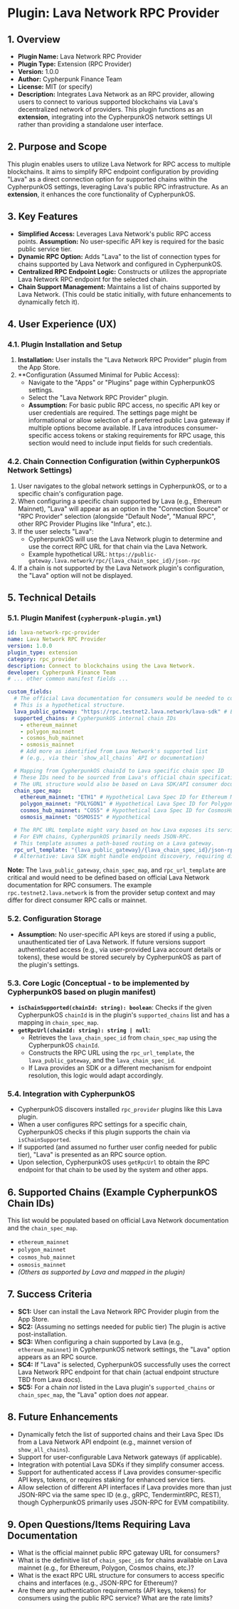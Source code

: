 # Plugin: Lava Network RPC Provider

## 1. Overview

- **Plugin Name:** Lava Network RPC Provider
- **Plugin Type:** Extension (RPC Provider)
- **Version:** 1.0.0
- **Author:** Cypherpunk Finance Team
- **License:** MIT (or specify)
- **Description:** Integrates Lava Network as an RPC provider, allowing users to connect to various supported blockchains via Lava's decentralized network of providers. This plugin functions as an **extension**, integrating into the CypherpunkOS network settings UI rather than providing a standalone user interface.

## 2. Purpose and Scope

This plugin enables users to utilize Lava Network for RPC access to multiple blockchains. It aims to simplify RPC endpoint configuration by providing "Lava" as a direct connection option for supported chains within the CypherpunkOS settings, leveraging Lava's public RPC infrastructure. As an **extension**, it enhances the core functionality of CypherpunkOS.

## 3. Key Features

-   **Simplified Access:** Leverages Lava Network's public RPC access points. **Assumption:** No user-specific API key is required for the basic public service tier.
-   **Dynamic RPC Option:** Adds "Lava" to the list of connection types for chains supported by Lava Network and configured in CypherpunkOS.
-   **Centralized RPC Endpoint Logic:** Constructs or utilizes the appropriate Lava Network RPC endpoint for the selected chain.
-   **Chain Support Management:** Maintains a list of chains supported by Lava Network. (This could be static initially, with future enhancements to dynamically fetch it).

## 4. User Experience (UX)

### 4.1. Plugin Installation and Setup

1.  **Installation:** User installs the "Lava Network RPC Provider" plugin from the App Store.
2.  **Configuration (Assumed Minimal for Public Access):
    *   Navigate to the "Apps" or "Plugins" page within CypherpunkOS settings.
    *   Select the "Lava Network RPC Provider" plugin.
    *   **Assumption:** For basic public RPC access, no specific API key or user credentials are required. The settings page might be informational or allow selection of a preferred public Lava gateway if multiple options become available. If Lava introduces consumer-specific access tokens or staking requirements for RPC usage, this section would need to include input fields for such credentials.

### 4.2. Chain Connection Configuration (within CypherpunkOS Network Settings)

1.  User navigates to the global network settings in CypherpunkOS, or to a specific chain's configuration page.
2.  When configuring a specific chain supported by Lava (e.g., Ethereum Mainnet), "Lava" will appear as an option in the "Connection Source" or "RPC Provider" selection (alongside "Default Node", "Manual RPC", other RPC Provider Plugins like "Infura", etc.).
3.  If the user selects "Lava":
    *   CypherpunkOS will use the Lava Network plugin to determine and use the correct RPC URL for that chain via the Lava Network.
    *   Example hypothetical URL: `https://public-gateway.lava.network/rpc/{lava_chain_spec_id}/json-rpc`
4.  If a chain is not supported by the Lava Network plugin's configuration, the "Lava" option will not be displayed.

## 5. Technical Details

### 5.1. Plugin Manifest (`cypherpunk-plugin.yml`)

```yaml
id: lava-network-rpc-provider
name: Lava Network RPC Provider
version: 1.0.0
plugin_type: extension
category: rpc_provider
description: Connect to blockchains using the Lava Network.
developer: Cypherpunk Finance Team
# ... other common manifest fields ...

custom_fields:
  # The official Lava documentation for consumers would be needed to confirm the exact gateway URL and chain identifiers.
  # This is a hypothetical structure.
  lava_public_gateway: "https://rpc.testnet2.lava.network/lava-sdk" # Example, actual mainnet gateway TBD
  supported_chains: # CypherpunkOS internal chain IDs
    - ethereum_mainnet
    - polygon_mainnet
    - cosmos_hub_mainnet
    - osmosis_mainnet
    # Add more as identified from Lava Network's supported list
    # (e.g., via their `show_all_chains` API or documentation)

  # Mapping from CypherpunkOS chainId to Lava specific chain spec ID
  # These IDs need to be sourced from Lava's official chain specifications.
  # The URL structure would also be based on Lava SDK/API consumer documentation.
  chain_spec_map:
    ethereum_mainnet: "ETH1" # Hypothetical Lava Spec ID for Ethereum Mainnet
    polygon_mainnet: "POLYGON1" # Hypothetical Lava Spec ID for Polygon Mainnet
    cosmos_hub_mainnet: "COS5" # Hypothetical Lava Spec ID for CosmosHub
    osmosis_mainnet: "OSMOSIS" # Hypothetical

  # The RPC URL template might vary based on how Lava exposes its services (e.g., gRPC, JSON-RPC, TendermintRPC)
  # For EVM chains, CypherpunkOS primarily needs JSON-RPC.
  # This template assumes a path-based routing on a Lava gateway.
  rpc_url_template: "{lava_public_gateway}/{lava_chain_spec_id}/json-rpc" # Highly Hypothetical
  # Alternative: Lava SDK might handle endpoint discovery, requiring different integration.
```

**Note:** The `lava_public_gateway`, `chain_spec_map`, and `rpc_url_template` are critical and would need to be defined based on official Lava Network documentation for RPC consumers. The example `rpc.testnet2.lava.network` is from the provider setup context and may differ for direct consumer RPC calls or mainnet.

### 5.2. Configuration Storage

-   **Assumption:** No user-specific API keys are stored if using a public, unauthenticated tier of Lava Network. If future versions support authenticated access (e.g., via user-provided Lava account details or tokens), these would be stored securely by CypherpunkOS as part of the plugin's settings.

### 5.3. Core Logic (Conceptual - to be implemented by CypherpunkOS based on plugin manifest)

-   **`isChainSupported(chainId: string): boolean`**: Checks if the given CypherpunkOS `chainId` is in the plugin's `supported_chains` list and has a mapping in `chain_spec_map`.
-   **`getRpcUrl(chainId: string): string | null`**:
    *   Retrieves the `lava_chain_spec_id` from `chain_spec_map` using the CypherpunkOS `chainId`.
    *   Constructs the RPC URL using the `rpc_url_template`, the `lava_public_gateway`, and the `lava_chain_spec_id`.
    *   If Lava provides an SDK or a different mechanism for endpoint resolution, this logic would adapt accordingly.

### 5.4. Integration with CypherpunkOS

-   CypherpunkOS discovers installed `rpc_provider` plugins like this Lava plugin.
-   When a user configures RPC settings for a specific chain, CypherpunkOS checks if this plugin supports the chain via `isChainSupported`.
-   If supported (and assumed no further user config needed for public tier), "Lava" is presented as an RPC source option.
-   Upon selection, CypherpunkOS uses `getRpcUrl` to obtain the RPC endpoint for that chain to be used by the system and other apps.

## 6. Supported Chains (Example CypherpunkOS Chain IDs)

This list would be populated based on official Lava Network documentation and the `chain_spec_map`.

-   `ethereum_mainnet`
-   `polygon_mainnet`
-   `cosmos_hub_mainnet`
-   `osmosis_mainnet`
-   *(Others as supported by Lava and mapped in the plugin)*

## 7. Success Criteria

-   **SC1:** User can install the Lava Network RPC Provider plugin from the App Store.
-   **SC2:** (Assuming no settings needed for public tier) The plugin is active post-installation.
-   **SC3:** When configuring a chain supported by Lava (e.g., `ethereum_mainnet`) in CypherpunkOS network settings, the "Lava" option appears as an RPC source.
-   **SC4:** If "Lava" is selected, CypherpunkOS successfully uses the correct Lava Network RPC endpoint for that chain (actual endpoint structure TBD from Lava docs).
-   **SC5:** For a chain *not* listed in the Lava plugin's `supported_chains` or `chain_spec_map`, the "Lava" option does *not* appear.

## 8. Future Enhancements

-   Dynamically fetch the list of supported chains and their Lava Spec IDs from a Lava Network API endpoint (e.g., mainnet version of `show_all_chains`).
-   Support for user-configurable Lava Network gateways (if applicable).
-   Integration with potential Lava SDKs if they simplify consumer access.
-   Support for authenticated access if Lava provides consumer-specific API keys, tokens, or requires staking for enhanced service tiers.
-   Allow selection of different API interfaces if Lava provides more than just JSON-RPC via the same spec ID (e.g., gRPC, TendermintRPC, REST), though CypherpunkOS primarily uses JSON-RPC for EVM compatibility.

## 9. Open Questions/Items Requiring Lava Documentation

-   What is the official mainnet public RPC gateway URL for consumers?
-   What is the definitive list of `chain_spec_id`s for chains available on Lava mainnet (e.g., for Ethereum, Polygon, Cosmos chains, etc.)?
-   What is the exact RPC URL structure for consumers to access specific chains and interfaces (e.g., JSON-RPC for Ethereum)?
-   Are there any authentication requirements (API keys, tokens) for consumers using the public RPC service? What are the rate limits? 